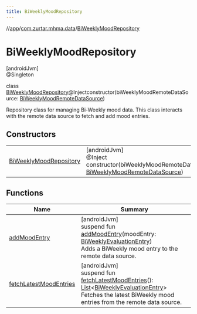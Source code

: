 ```yaml
---
title: BiWeeklyMoodRepository
---
```

//[app](../../../index.html)/[com.zurtar.mhma.data](../index.html)/[BiWeeklyMoodRepository](index.html)



# BiWeeklyMoodRepository



[androidJvm]\
@Singleton



class [BiWeeklyMoodRepository](index.html)@Injectconstructor(biWeeklyMoodRemoteDataSource: [BiWeeklyMoodRemoteDataSource](../-bi-weekly-mood-remote-data-source/index.html))

Repository class for managing Bi-Weekly mood data. This class interacts with the remote data source to fetch and add mood entries.



## Constructors


| | |
|---|---|
| [BiWeeklyMoodRepository](-bi-weekly-mood-repository.html) | [androidJvm]<br>@Inject<br>constructor(biWeeklyMoodRemoteDataSource: [BiWeeklyMoodRemoteDataSource](../-bi-weekly-mood-remote-data-source/index.html)) |


## Functions


| Name | Summary |
|---|---|
| [addMoodEntry](add-mood-entry.html) | [androidJvm]<br>suspend fun [addMoodEntry](add-mood-entry.html)(moodEntry: [BiWeeklyEvaluationEntry](../../com.zurtar.mhma.data.models/-bi-weekly-evaluation-entry/index.html))<br>Adds a BiWeekly mood entry to the remote data source. |
| [fetchLatestMoodEntries](fetch-latest-mood-entries.html) | [androidJvm]<br>suspend fun [fetchLatestMoodEntries](fetch-latest-mood-entries.html)(): [List](https://kotlinlang.org/api/core/kotlin-stdlib/kotlin.collections/-list/index.html)&lt;[BiWeeklyEvaluationEntry](../../com.zurtar.mhma.data.models/-bi-weekly-evaluation-entry/index.html)&gt;<br>Fetches the latest BiWeekly mood entries from the remote data source. |
